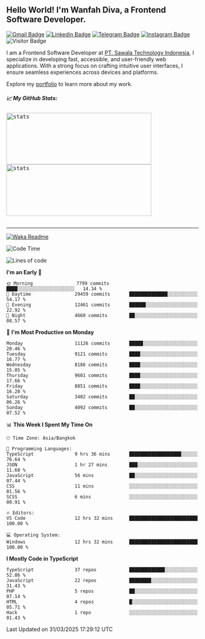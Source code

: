 ## Hello World! I'm Wanfah Diva, a Frontend Software Developer.

[![Gmail Badge](https://img.shields.io/badge/-Gmail-white?style=plastic&logo=Gmail&link=mailto:aditputrafirmansyah@gmail.com)](mailto:wanfahdivaa@gmail.com)
[![Linkedin Badge](https://img.shields.io/badge/-LinkedIn-blue?style=plastic&logo=Linkedin&link=https://www.linkedin.com/in/aditputrafirmansyah/)](https://www.linkedin.com/in/wanfahdiva/)
[![Telegram Badge](https://img.shields.io/badge/-Telegram-blue?style=plastic&logo=telegram&link=https://t.me/Adithya_13)](https://t.me/wanfahdiva)
[![Instagram Badge](https://img.shields.io/badge/-Instagram-white?style=plastic&logo=instagram&link=https://www.instagram.com/adithya_firmansyahputra/)](https://www.instagram.com/wnfhdva/)
![Visitor Badge](https://visitor-badge.laobi.icu/badge?page_id=wanfahdiva.wanfahdiva)

<p>
I am a Frontend Software Developer at <a href="https://sawala/tech" target="_blank">PT. Sawala Technology Indonesia</a>, I specialize in developing fast, accessible, and user-friendly web applications. With a strong focus on crafting intuitive user interfaces, I ensure seamless experiences across devices and platforms.

Explore my <a href="http://wanfahdiva-com.vercel.app/" target="_blank">portfolio</a> to learn more about my work.
</p>

<h5 align="left">
  
📈 **My GitHub Stats:**

</h5>

<div align="left">
<kbd>
  <img height="135em" width="380em" alt="stats" src="https://github-readme-stats-salesp07.vercel.app/api?username=wanfahdiva&count_private=true&show_icons=true&theme=react&rank_icon=github&border_radius=10&hide_title=true"></kbd>
</kbd>
<kbd>
    <img height="135em" width="380em" alt="stats" src="https://github-readme-activity-graph.vercel.app/graph?username=wanfahdiva&theme=react&hide_title=true"></kbd>
</div>

<br />

---

[![Waka Readme](https://github.com/wanfahdiva/wanfahdiva/actions/workflows/waka.yml/badge.svg)](https://github.com/wanfahdiva/wanfahdiva/actions/workflows/waka.yml)

<!--START_SECTION:waka-->
![Code Time](http://img.shields.io/badge/Code%20Time-1%2C869%20hrs%2041%20mins-blue)

![Lines of code](https://img.shields.io/badge/From%20Hello%20World%20I%27ve%20Written-23.4%20million%20lines%20of%20code-blue)

**I'm an Early 🐤** 

```text
🌞 Morning                7799 commits        ████░░░░░░░░░░░░░░░░░░░░░   14.34 % 
🌆 Daytime                29459 commits       ██████████████░░░░░░░░░░░   54.17 % 
🌃 Evening                12461 commits       ██████░░░░░░░░░░░░░░░░░░░   22.92 % 
🌙 Night                  4660 commits        ██░░░░░░░░░░░░░░░░░░░░░░░   08.57 % 
```
📅 **I'm Most Productive on Monday** 

```text
Monday                   11126 commits       █████░░░░░░░░░░░░░░░░░░░░   20.46 % 
Tuesday                  9121 commits        ████░░░░░░░░░░░░░░░░░░░░░   16.77 % 
Wednesday                8186 commits        ████░░░░░░░░░░░░░░░░░░░░░   15.05 % 
Thursday                 9601 commits        ████░░░░░░░░░░░░░░░░░░░░░   17.66 % 
Friday                   8851 commits        ████░░░░░░░░░░░░░░░░░░░░░   16.28 % 
Saturday                 3402 commits        ██░░░░░░░░░░░░░░░░░░░░░░░   06.26 % 
Sunday                   4092 commits        ██░░░░░░░░░░░░░░░░░░░░░░░   07.52 % 
```


📊 **This Week I Spent My Time On** 

```text
🕑︎ Time Zone: Asia/Bangkok

💬 Programming Languages: 
TypeScript               9 hrs 36 mins       ███████████████████░░░░░░   76.64 % 
JSON                     1 hr 27 mins        ███░░░░░░░░░░░░░░░░░░░░░░   11.60 % 
JavaScript               56 mins             ██░░░░░░░░░░░░░░░░░░░░░░░   07.44 % 
CSS                      11 mins             ░░░░░░░░░░░░░░░░░░░░░░░░░   01.56 % 
SCSS                     6 mins              ░░░░░░░░░░░░░░░░░░░░░░░░░   00.91 % 

🔥 Editors: 
VS Code                  12 hrs 32 mins      █████████████████████████   100.00 % 

💻 Operating System: 
Windows                  12 hrs 32 mins      █████████████████████████   100.00 % 
```

**I Mostly Code in TypeScript** 

```text
TypeScript               37 repos            █████████████░░░░░░░░░░░░   52.86 % 
JavaScript               22 repos            ████████░░░░░░░░░░░░░░░░░   31.43 % 
PHP                      5 repos             ██░░░░░░░░░░░░░░░░░░░░░░░   07.14 % 
HTML                     4 repos             █░░░░░░░░░░░░░░░░░░░░░░░░   05.71 % 
Hack                     1 repo              ░░░░░░░░░░░░░░░░░░░░░░░░░   01.43 % 
```




 Last Updated on 31/03/2025 17:29:12 UTC
<!--END_SECTION:waka-->
